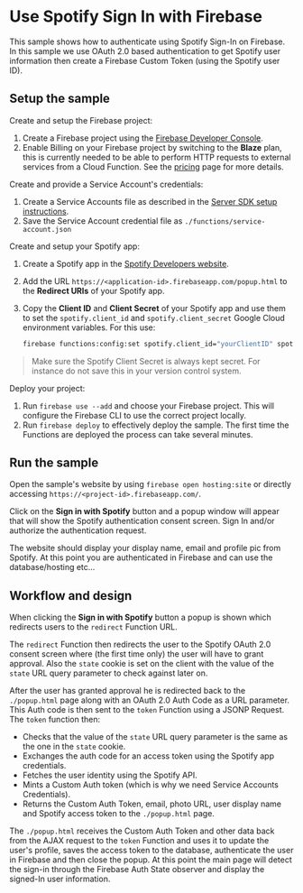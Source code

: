 # Use Spotify Sign In with Firebase

This sample shows how to authenticate using Spotify Sign-In on Firebase. In this sample we use OAuth 2.0 based authentication to get Spotify user information then create a Firebase Custom Token (using the Spotify user ID).

## Setup the sample

Create and setup the Firebase project:

1.  Create a Firebase project using the [Firebase Developer Console](https://console.firebase.google.com).
1.  Enable Billing on your Firebase project by switching to the **Blaze** plan, this is currently needed to be able to perform HTTP requests to external services from a Cloud Function. See the [pricing](https://firebase.google.com/pricing/) page for more details.

Create and provide a Service Account's credentials:

1.  Create a Service Accounts file as described in the [Server SDK setup instructions](https://firebase.google.com/docs/server/setup#add_firebase_to_your_app).
1.  Save the Service Account credential file as `./functions/service-account.json`

Create and setup your Spotify app:

1.  Create a Spotify app in the [Spotify Developers website](https://developer.spotify.com/my-applications/).
1.  Add the URL `https://<application-id>.firebaseapp.com/popup.html` to the
    **Redirect URIs** of your Spotify app.
1.  Copy the **Client ID** and **Client Secret** of your Spotify app and use them to set the `spotify.client_id` and `spotify.client_secret` Google Cloud environment variables. For this use:

    ```bash
    firebase functions:config:set spotify.client_id="yourClientID" spotify.client_secret="yourClientSecret"
    ```

> Make sure the Spotify Client Secret is always kept secret. For instance do not save this in your version control system.

Deploy your project:

1.  Run `firebase use --add` and choose your Firebase project. This will configure the Firebase CLI to use the correct project locally.
1.  Run `firebase deploy` to effectively deploy the sample. The first time the Functions are deployed the process can take several minutes.

## Run the sample

Open the sample's website by using `firebase open hosting:site` or directly accessing `https://<project-id>.firebaseapp.com/`.

Click on the **Sign in with Spotify** button and a popup window will appear that will show the Spotify authentication consent screen. Sign In and/or authorize the authentication request.

The website should display your display name, email and profile pic from Spotify. At this point you are authenticated in Firebase and can use the database/hosting etc...

## Workflow and design

When clicking the **Sign in with Spotify** button a popup is shown which redirects users to the `redirect` Function URL.

The `redirect` Function then redirects the user to the Spotify OAuth 2.0 consent screen where (the first time only) the user will have to grant approval. Also the `state` cookie is set on the client with the value of the `state` URL query parameter to check against later on.

After the user has granted approval he is redirected back to the `./popup.html` page along with an OAuth 2.0 Auth Code as a URL parameter. This Auth code is then sent to the `token` Function using a JSONP Request. The `token` function then:

- Checks that the value of the `state` URL query parameter is the same as the one in the `state` cookie.
- Exchanges the auth code for an access token using the Spotify app credentials.
- Fetches the user identity using the Spotify API.
- Mints a Custom Auth token (which is why we need Service Accounts Credentials).
- Returns the Custom Auth Token, email, photo URL, user display name and Spotify access token to the `./popup.html` page.

The `./popup.html` receives the Custom Auth Token and other data back from the AJAX request to the `token` Function and uses it to update the user's profile, saves the access token to the database, authenticate the user in Firebase and then close the popup.
At this point the main page will detect the sign-in through the Firebase Auth State observer and display the signed-In user information.
